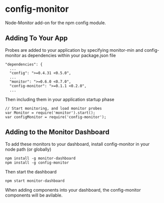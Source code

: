 config-monitor
==============

Node-Monitor add-on for the npm config module.

Adding To Your App
-------------------

Probes are added to your application by specifying monitor-min and config-monitor as dependencies within your package.json file

    "dependencies": {
      ...
      "config": ">=0.4.31 <0.5.0",
      ...
      "monitor": ">=0.6.0 <0.7.0",
      "config-monitor": ">=0.1.1 <0.2.0",
      ...

Then including them in your application startup phase

    // Start monitoring, and load monitor probes
    var Monitor = require('monitor').start();
    var configMonitor = require('config-monitor');

Adding to the Monitor Dashboard
-------------------------------

To add these monitors to your dashboard, install config-monitor in your node path (or globally)

    npm install -g monitor-dashboard
    npm install -g config-monitor

Then start the dashboard

    npm start monitor-dashboard

When adding components into your dashboard, the config-monitor components will be avilable.

